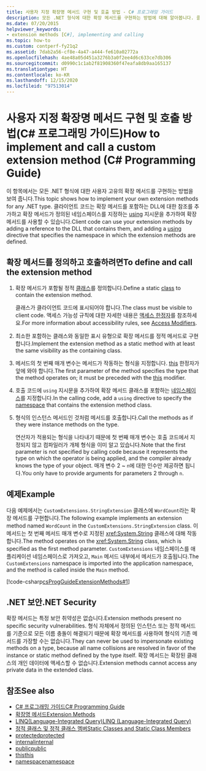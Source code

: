```yaml
---
title: 사용자 지정 확장명 메서드 구현 및 호출 방법 - C# 프로그래밍 가이드
description: 모든 .NET 형식에 대한 확장 메서드를 구현하는 방법에 대해 알아봅니다. 클라이언트 코드는 DLL에 참조를 추가하고 using 지시문을 추가하여 메서드를 사용할 수 있습니다.
ms.date: 07/20/2015
helpviewer_keywords:
- extension methods [C#], implementing and calling
ms.topic: how-to
ms.custom: contperf-fy21q2
ms.assetid: 7dab2a56-cf8e-4a47-a444-fe610a02772a
ms.openlocfilehash: 4ae48a05d451a3276b3a0f2ee4d6c633ce7db306
ms.sourcegitcommit: d0990c1c1ab2f81908360f47eafa8db9aa165137
ms.translationtype: HT
ms.contentlocale: ko-KR
ms.lasthandoff: 12/15/2020
ms.locfileid: "97513014"
---
```

# <a name="how-to-implement-and-call-a-custom-extension-method-c-programming-guide"></a><span data-ttu-id="2ac91-104">사용자 지정 확장명 메서드 구현 및 호출 방법(C# 프로그래밍 가이드)</span><span class="sxs-lookup"><span data-stu-id="2ac91-104">How to implement and call a custom extension method (C# Programming Guide)</span></span>

<span data-ttu-id="2ac91-105">이 항목에서는 모든 .NET 형식에 대한 사용자 고유의 확장 메서드를 구현하는 방법을 보여 줍니다.</span><span class="sxs-lookup"><span data-stu-id="2ac91-105">This topic shows how to implement your own extension methods for any .NET type.</span></span> <span data-ttu-id="2ac91-106">클라이언트 코드는 확장 메서드를 포함하는 DLL에 대한 참조를 추가하고 확장 메서드가 정의된 네임스페이스를 지정하는 [using](../../language-reference/keywords/using-directive.md) 지시문을 추가하여 확장 메서드를 사용할 수 있습니다.</span><span class="sxs-lookup"><span data-stu-id="2ac91-106">Client code can use your extension methods by adding a reference to the DLL that contains them, and adding a [using](../../language-reference/keywords/using-directive.md) directive that specifies the namespace in which the extension methods are defined.</span></span>  
  
## <a name="to-define-and-call-the-extension-method"></a><span data-ttu-id="2ac91-107">확장 메서드를 정의하고 호출하려면</span><span class="sxs-lookup"><span data-stu-id="2ac91-107">To define and call the extension method</span></span>  
  
1. <span data-ttu-id="2ac91-108">확장 메서드가 포함될 정적 [클래스](./static-classes-and-static-class-members.md)를 정의합니다.</span><span class="sxs-lookup"><span data-stu-id="2ac91-108">Define a static [class](./static-classes-and-static-class-members.md) to contain the extension method.</span></span>  
  
     <span data-ttu-id="2ac91-109">클래스가 클라이언트 코드에 표시되어야 합니다.</span><span class="sxs-lookup"><span data-stu-id="2ac91-109">The class must be visible to client code.</span></span> <span data-ttu-id="2ac91-110">액세스 가능성 규칙에 대한 자세한 내용은 [액세스 한정자](./access-modifiers.md)를 참조하세요.</span><span class="sxs-lookup"><span data-stu-id="2ac91-110">For more information about accessibility rules, see [Access Modifiers](./access-modifiers.md).</span></span>  
  
2. <span data-ttu-id="2ac91-111">최소한 포함하는 클래스와 동일한 표시 유형으로 확장 메서드를 정적 메서드로 구현합니다.</span><span class="sxs-lookup"><span data-stu-id="2ac91-111">Implement the extension method as a static method with at least the same visibility as the containing class.</span></span>  
  
3. <span data-ttu-id="2ac91-112">메서드의 첫 번째 매개 변수는 메서드가 작동하는 형식을 지정합니다. [this](../../language-reference/keywords/this.md) 한정자가 앞에 와야 합니다.</span><span class="sxs-lookup"><span data-stu-id="2ac91-112">The first parameter of the method specifies the type that the method operates on; it must be preceded with the [this](../../language-reference/keywords/this.md) modifier.</span></span>  
  
4. <span data-ttu-id="2ac91-113">호출 코드에 `using` 지시문을 추가하여 확장 메서드 클래스를 포함하는 [네임스페이스](../../language-reference/keywords/namespace.md)를 지정합니다.</span><span class="sxs-lookup"><span data-stu-id="2ac91-113">In the calling code, add a `using` directive to specify the [namespace](../../language-reference/keywords/namespace.md) that contains the extension method class.</span></span>  
  
5. <span data-ttu-id="2ac91-114">형식의 인스턴스 메서드인 것처럼 메서드를 호출합니다.</span><span class="sxs-lookup"><span data-stu-id="2ac91-114">Call the methods as if they were instance methods on the type.</span></span>  
  
     <span data-ttu-id="2ac91-115">연산자가 적용되는 형식을 나타내기 때문에 첫 번째 매개 변수는 호출 코드에서 지정되지 않고 컴파일러가 개체 형식을 이미 알고 있습니다.</span><span class="sxs-lookup"><span data-stu-id="2ac91-115">Note that the first parameter is not specified by calling code because it represents the type on which the operator is being applied, and the compiler already knows the type of your object.</span></span> <span data-ttu-id="2ac91-116">매개 변수 2 ~ `n`에 대한 인수만 제공하면 됩니다.</span><span class="sxs-lookup"><span data-stu-id="2ac91-116">You only have to provide arguments for parameters 2 through `n`.</span></span>  
  
## <a name="example"></a><span data-ttu-id="2ac91-117">예제</span><span class="sxs-lookup"><span data-stu-id="2ac91-117">Example</span></span>  

 <span data-ttu-id="2ac91-118">다음 예제에서는 `CustomExtensions.StringExtension` 클래스에 `WordCount`라는 확장 메서드를 구현합니다.</span><span class="sxs-lookup"><span data-stu-id="2ac91-118">The following example implements an extension method named `WordCount` in the `CustomExtensions.StringExtension` class.</span></span> <span data-ttu-id="2ac91-119">이 메서드는 첫 번째 메서드 매개 변수로 지정된 <xref:System.String> 클래스에 대해 작동합니다.</span><span class="sxs-lookup"><span data-stu-id="2ac91-119">The method operates on the <xref:System.String> class, which is specified as the first method parameter.</span></span> <span data-ttu-id="2ac91-120">`CustomExtensions` 네임스페이스를 애플리케이션 네임스페이스로 가져오고, `Main` 메서드 내부에서 메서드가 호출됩니다.</span><span class="sxs-lookup"><span data-stu-id="2ac91-120">The `CustomExtensions` namespace is imported into the application namespace, and the method is called inside the `Main` method.</span></span>  
  
 [!code-csharp[csProgGuideExtensionMethods#1](~/samples/snippets/csharp/VS_Snippets_VBCSharp/csProgGuideExtensionMethods/cs/extensionmethods.cs#1)]  
  
## <a name="net-security"></a><span data-ttu-id="2ac91-121">.NET 보안</span><span class="sxs-lookup"><span data-stu-id="2ac91-121">.NET Security</span></span>  

 <span data-ttu-id="2ac91-122">확장 메서드는 특정 보안 취약성은 없습니다.</span><span class="sxs-lookup"><span data-stu-id="2ac91-122">Extension methods present no specific security vulnerabilities.</span></span> <span data-ttu-id="2ac91-123">형식 자체에서 정의된 인스턴스 또는 정적 메서드를 기준으로 모든 이름 충돌이 해결되기 때문에 확장 메서드를 사용하여 형식의 기존 메서드를 가장할 수는 없습니다.</span><span class="sxs-lookup"><span data-stu-id="2ac91-123">They can never be used to impersonate existing methods on a type, because all name collisions are resolved in favor of the instance or static method defined by the type itself.</span></span> <span data-ttu-id="2ac91-124">확장 메서드는 확장된 클래스의 개인 데이터에 액세스할 수 없습니다.</span><span class="sxs-lookup"><span data-stu-id="2ac91-124">Extension methods cannot access any private data in the extended class.</span></span>  
  
## <a name="see-also"></a><span data-ttu-id="2ac91-125">참조</span><span class="sxs-lookup"><span data-stu-id="2ac91-125">See also</span></span>

- [<span data-ttu-id="2ac91-126">C# 프로그래밍 가이드</span><span class="sxs-lookup"><span data-stu-id="2ac91-126">C# Programming Guide</span></span>](../index.md)
- [<span data-ttu-id="2ac91-127">확장명 메서드</span><span class="sxs-lookup"><span data-stu-id="2ac91-127">Extension Methods</span></span>](./extension-methods.md)
- [<span data-ttu-id="2ac91-128">LINQ(Language-Integrated Query)</span><span class="sxs-lookup"><span data-stu-id="2ac91-128">LINQ (Language-Integrated Query)</span></span>](../../linq/linq-in-csharp.md)
- [<span data-ttu-id="2ac91-129">정적 클래스 및 정적 클래스 멤버</span><span class="sxs-lookup"><span data-stu-id="2ac91-129">Static Classes and Static Class Members</span></span>](./static-classes-and-static-class-members.md)
- [<span data-ttu-id="2ac91-130">protected</span><span class="sxs-lookup"><span data-stu-id="2ac91-130">protected</span></span>](../../language-reference/keywords/protected.md)
- [<span data-ttu-id="2ac91-131">internal</span><span class="sxs-lookup"><span data-stu-id="2ac91-131">internal</span></span>](../../language-reference/keywords/internal.md)
- [<span data-ttu-id="2ac91-132">public</span><span class="sxs-lookup"><span data-stu-id="2ac91-132">public</span></span>](../../language-reference/keywords/public.md)
- [<span data-ttu-id="2ac91-133">this</span><span class="sxs-lookup"><span data-stu-id="2ac91-133">this</span></span>](../../language-reference/keywords/this.md)
- [<span data-ttu-id="2ac91-134">namespace</span><span class="sxs-lookup"><span data-stu-id="2ac91-134">namespace</span></span>](../../language-reference/keywords/namespace.md)
